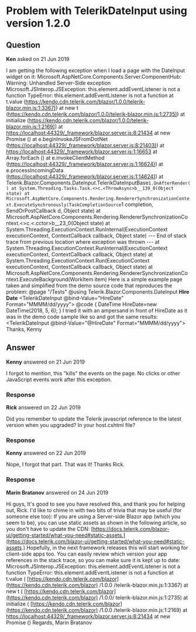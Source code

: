 # Problem with TelerikDateInput using version 1.2.0

## Question

**Ken** asked on 21 Jun 2019

I am getting the following exception when I load a page with the DateInput widget on it: Microsoft.AspNetCore.Components.Server.ComponentHub: Warning: Unhandled Server-Side exception Microsoft.JSInterop.JSException: this.element.addEventListener is not a function TypeError: this.element.addEventListener is not a function at t.value ([https://kendo.cdn.telerik.com/blazor/1.0.0/telerik-blazor.min.js:1:3367)](https://kendo.cdn.telerik.com/blazor/1.0.0/telerik-blazor.min.js:1:3367)) at new t ([https://kendo.cdn.telerik.com/blazor/1.0.0/telerik-blazor.min.js:1:2735)](https://kendo.cdn.telerik.com/blazor/1.0.0/telerik-blazor.min.js:1:2735)) at initialize ([https://kendo.cdn.telerik.com/blazor/1.0.0/telerik-blazor.min.js:1:2169)](https://kendo.cdn.telerik.com/blazor/1.0.0/telerik-blazor.min.js:1:2169)) at [https://localhost:44329/_framework/blazor.server.js:8:21434](https://localhost:44329/_framework/blazor.server.js:8:21434) at new Promise (<anonymous>) at e.beginInvokeJSFromDotNet ([https://localhost:44329/_framework/blazor.server.js:8:21403)](https://localhost:44329/_framework/blazor.server.js:8:21403)) at [https://localhost:44329/_framework/blazor.server.js:1:16653](https://localhost:44329/_framework/blazor.server.js:1:16653) at Array.forEach (<anonymous>) at e.invokeClientMethod ([https://localhost:44329/_framework/blazor.server.js:1:16624)](https://localhost:44329/_framework/blazor.server.js:1:16624)) at e.processIncomingData ([https://localhost:44329/_framework/blazor.server.js:1:14624)](https://localhost:44329/_framework/blazor.server.js:1:14624)) at Telerik.Blazor.Components.DateInput.TelerikDateInputBase`1.OnAfterRender() at System.Threading.Tasks.Task.<>c.<ThrowAsync>b__139_0(Object state) at Microsoft.AspNetCore.Components.Rendering.RendererSynchronizationContext.ExecuteSynchronously(TaskCompletionSource`1 completion, SendOrPostCallback d, Object state) at Microsoft.AspNetCore.Components.Rendering.RendererSynchronizationContext.<>c.<.cctor>b__23_0(Object state) at System.Threading.ExecutionContext.RunInternal(ExecutionContext executionContext, ContextCallback callback, Object state) --- End of stack trace from previous location where exception was thrown --- at System.Threading.ExecutionContext.RunInternal(ExecutionContext executionContext, ContextCallback callback, Object state) at System.Threading.ExecutionContext.Run(ExecutionContext executionContext, ContextCallback callback, Object state) at Microsoft.AspNetCore.Components.Rendering.RendererSynchronizationContext.ExecuteBackground(WorkItem item) Here is a simple example page taken and simplified from the demo source code that reproduces the problem: @page "/Tests" @using Telerik.Blazor.Components.DateInput <strong> Hire Date</strong> <TelerikDateInput @bind-Value="HireDate" Format="MMMM/dd/yyyy"></TelerikDateInput> @code { DateTime HireDate=new DateTime(2018, 5, 6); } I tried it with an ampersand in front of HireDate as it was in the demo code sample like so and got the same results: <TelerikDateInput @bind-Value="@HireDate" Format="MMMM/dd/yyyy"></TelerikDateInput> Thanks, Kenny

## Answer

**Kenny** answered on 21 Jun 2019

I forgot to mention, this "kills" the events on the page. No clicks or other JavaScript events work after this exception.

### Response

**Rick** answered on 22 Jun 2019

Did you remember to update the Telerik javascript reference to the latest version when you upgraded? In your host.cshtml file?

### Response

**Kenny** answered on 22 Jun 2019

Nope, I forgot that part. That was it! Thanks Rick.

### Response

**Marin Bratanov** answered on 24 Jun 2019

Hi guys, It's good to see you have resolved this, and thank you for helping out, Rick. I'd like to chime in with two bits of trivia that may be useful (for someone else too): If you are using a Server-side Blazor app (which you seem to be), you can use static assets as shown in the following article, so you don't have to update the CDN: [https://docs.telerik.com/blazor-ui/getting-started/what-you-need#static-assets.](https://docs.telerik.com/blazor-ui/getting-started/what-you-need#static-assets.) Hopefully, in the next framework releases this will start working for client-side apps too. You can easily review which version your app references in the stack trace, so you can make sure it is kept up to date: Microsoft.JSInterop.JSException: this.element.addEventListener is not a function TypeError: this.element.addEventListener is not a function at t.value ( [https://kendo.cdn.telerik.com/blazor](https://kendo.cdn.telerik.com/blazor) /1.0.0 /telerik-blazor.min.js:1:3367) at new t ( [https://kendo.cdn.telerik.com/blazor](https://kendo.cdn.telerik.com/blazor) /1.0.0/ telerik-blazor.min.js:1:2735) at initialize ( [https://kendo.cdn.telerik.com/blazor](https://kendo.cdn.telerik.com/blazor) /1.0.0 /telerik-blazor.min.js:1:2169) at [https://localhost:44329/_framework/blazor.server.js:8:21434](https://localhost:44329/_framework/blazor.server.js:8:21434) at new Promise (<anonymous>) Regards, Marin Bratanov
